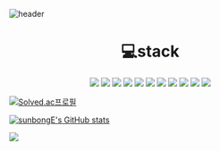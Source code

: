 
![header](https://capsule-render.vercel.app/api?type=Waving&color=&height=300&section=header&text=TaeHo%20GitHub&fontSize=90)

<div align="center">
    <h1> 💻stack</h1>
    <img src="https://img.shields.io/badge/Python-3776AB?style=flat&logo=Python&logoColor=white"/>
    <img src="https://img.shields.io/badge/Django-092E20?style=flat&logo=Django&logoColor=white" />
	<img src="https://img.shields.io/badge/JavaScript-F7DF1E?style=flat&logo=JavaScript&logoColor=white" />
	<img src="https://img.shields.io/badge/HTML5-E34F26?style=flat&logo=HTML5&logoColor=white" />
	<img src="https://img.shields.io/badge/CSS3-1572B6?style=flat&logo=CSS3&logoColor=white" />
	<img src="https://img.shields.io/badge/Sass-CC6699?style=flat&logo=Sass&logoColor=white" />
	<img src="https://img.shields.io/badge/Selenium-43B02A?style=flat&logo=Selenium&logoColor=white" />
	<img src="https://img.shields.io/badge/SQLite-003B57?style=flat&logo=SQLite&logoColor=white" />
	<img src="https://img.shields.io/badge/PostgreSQL-4169E1?style=flat&logo=PostgreSQL&logoColor=white" />
	<img src="https://img.shields.io/badge/Amazon S3-569A31?style=flat&logo=Amazon S3&logoColor=white" />
	<img src="https://img.shields.io/badge/Amazon RDS-527FFF?style=flat&logo=Amazon RDS&logoColor=white" />		
</div>

[![Solved.ac프로필](http://mazassumnida.wtf/api/v2/generate_badge?boj=xogh0175)](https://solved.ac/{handle})<br>

[![sunbongE's GitHub stats](https://github-readme-stats.vercel.app/api?username=sunbongE&show_icons=true&theme=cobalt)](https://github.com/sunbongE)

<img src="https://github-readme-stats.vercel.app/api/top-langs/?username=sunbongE&layout=compact"><br>




	


